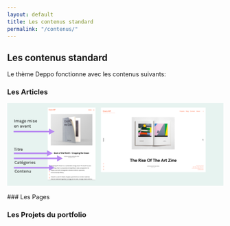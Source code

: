 ```yaml
---
layout: default
title: Les contenus standard
permalink: "/contenus/"
---
```


## Les contenus standard

Le thème Deppo fonctionne avec les contenus suivants:

### Les Articles

![Les articles](img/beppo-article.png)

### Les Pages

### Les Projets du portfolio
